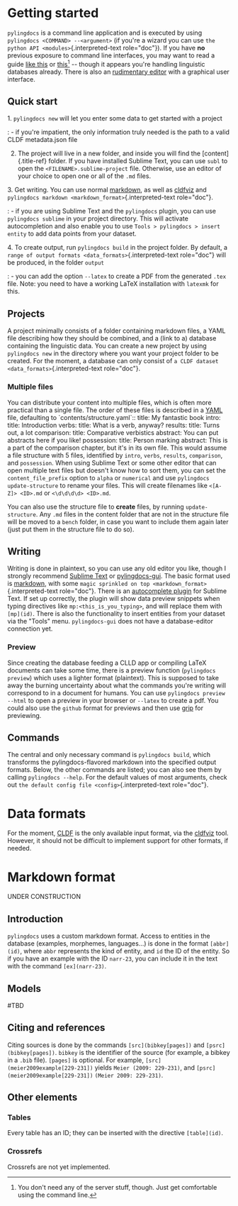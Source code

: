 # Getting started

`pylingdocs` is a command line application and is executed by using
`pylingdocs <COMMAND> --<argument>` (if you\'re a wizard you can use
`the python API <modules>`{.interpreted-text role="doc"}). If you have
**no** previous exposure to command line interfaces, you may want to
read a guide [like
this](https://github.com/dictionaria/pydictionaria/blob/master/docs/intro-commandline.md)
or
[this](https://launchschool.com/books/command_line/read/introduction)[^1]
\-- though it appears you\'re handling linguistic databases already.
There is also an [rudimentary
editor](https://github.com/fmatter/pylingdocs-gui/) with a graphical
user interface.

## Quick start

1\. `pylingdocs new` will let you enter some data to get started with a project

:   -   if you\'re impatient, the only information truly needed is the
        path to a valid CLDF metadata.json file

2.  The project will live in a new folder, and inside you will find the
    [content]{.title-ref} folder. If you have installed Sublime Text,
    you can use `subl` to open the `<FILENAME>.sublime-project` file.
    Otherwise, use an editor of your choice to open one or all of the
    `.md` files.

3\. Get writing. You can use normal [markdown](https://www.markdownguide.org/cheat-sheet/), as well as [cldfviz](https://github.com/cldf/cldfviz/blob/main/docs/text.md) and `pylingdocs markdown <markdown_format>`{.interpreted-text role="doc"}.

:   -   if you are using Sublime Text and the `pylingdocs` plugin, you
        can use `pylingdocs sublime` in your project directory. This
        will activate autocompletion and also enable you to use
        `Tools > pylingdocs > insert entity` to add data points from
        your dataset.

4\. To create output, run `pylingdocs build` in the project folder. By default, a `range of output formats <data_formats>`{.interpreted-text role="doc"} will be produced, in the folder `output`

:   -   you can add the option `--latex` to create a PDF from the
        generated `.tex` file. Note: you need to have a working LaTeX
        installation with `latexmk` for this.

## Projects

A project minimally consists of a folder containing markdown files, a
YAML file describing how they should be combined, and a (link to a)
database containing the linguistic data. You can create a new project by
using `pylingdocs new` in the directory where you want your project
folder to be created. For the moment, a database can only consist of
`a CLDF dataset <data_formats>`{.interpreted-text role="doc"}.

### Multiple files

You can distribute your content into multiple files, which is often more
practical than a single file. The order of these files is described in a
[YAML](https://yaml.org/) file, defaulting to
\`contents/structure.yaml\`:: title: My fantastic book intro: title:
Introduction verbs: title: What is a verb, anyway? results: title: Turns
out, a lot comparison: title: Comparative verbistics abstract: You can
put abstracts here if you like! possession: title: Person marking
abstract: This is a part of the comparison chapter, but it\'s in its own
file. This would assume a file structure with 5 files, identified by
`intro`, `verbs`, `results`, `comparison`, and `possession`. When using
Sublime Text or some other editor that can open multiple text files but
doesn\'t know how to sort them, you can set the `content_file_prefix`
option to `alpha` or `numerical` and use `pylingdocs update-structure`
to rename your files. This will create filenames like `<[A-Z]> <ID>.md`
or `<\d\d\d\d> <ID>.md`.

You can also use the structure file to **create** files, by running
`update-structure`. Any `.md` files in the content folder that are not
in the structure file will be moved to a `bench` folder, in case you
want to include them again later (just put them in the structure file to
do so).

## Writing

Writing is done in plaintext, so you can use any old editor you like,
though I strongly recommend [Sublime Text](https://www.sublimetext.com/)
or [pylingdocs-gui](https://github.com/fmatter/pylingdocs-gui/). The
basic format used is [markdown](https://www.markdowntutorial.com/), with
some `magic sprinkled on top <markdown_format>`{.interpreted-text
role="doc"}. There is an [autocomplete
plugin](https://github.com/fmatter/pylingdocs-autocomplete-sublime) for
Sublime Text. If set up correctly, the plugin will show data preview
snippets when typing directives like `mp:<this_is_you_typing>`, and will
replace them with `[mp](id)`. There is also the functionality to insert
entities from your dataset via the \"Tools\" menu. `pylingdocs-gui` does
not have a database-editor connection yet.

### Preview

Since creating the database feeding a CLLD app or compiling LaTeX
documents can take some time, there is a preview function
(`pylingdocs preview`) which uses a lighter format (plaintext). This is
supposed to take away the burning uncertainty about what the commands
you\'re writing will correspond to in a document for humans. You can use
`pylingdocs preview --html` to open a preview in your browser or
`--latex` to create a pdf. You could also use the `github` format for
previews and then use [grip](https://pypi.org/project/grip/) for
previewing.

## Commands

The central and only necessary command is `pylingdocs build`, which
transforms the pylingdocs-flavored markdown into the specified output
formats. Below, the other commands are listed; you can also see them by
calling `pylingdocs --help`. For the default values of most arguments,
check out `the default config file <config>`{.interpreted-text
role="doc"}.

[^1]: You don\'t need any of the server stuff, though. Just get
    comfortable using the command line.

# Data formats

For the moment, [CLDF](https://cldf.clld.org/) is the only available
input format, via the [cldfviz](https://github.com/cldf/cldfviz/) tool.
However, it should not be difficult to implement support for other
formats, if needed.


# Markdown format

UNDER CONSTRUCTION

## Introduction

`pylingdocs` uses a custom markdown format. Access to entities in the
database (examples, morphemes, languages\...) is done in the format
`[abbr](id)`, where `abbr` represents the kind of entity, and `id` the
ID of the entity. So if you have an example with the ID `narr-23`, you
can include it in the text with the command `[ex](narr-23)`.

## Models

#TBD

## Citing and references

Citing sources is done by the commands `[src](bibkey[pages])` and
`[psrc](bibkey[pages])`. `bibkey` is the identifier of the source (for
example, a bibkey in a `.bib` file). `[pages]` is optional. For example,
`[src](meier2009example[229-231])` yields `Meier (2009: 229-231)`, and
`[psrc](meier2009example[229-231])` `(Meier 2009: 229-231)`.

## Other elements

### Tables

Every table has an ID; they can be inserted with the directive
`[table](id)`.

### Crossrefs

Crossrefs are not yet implemented.
